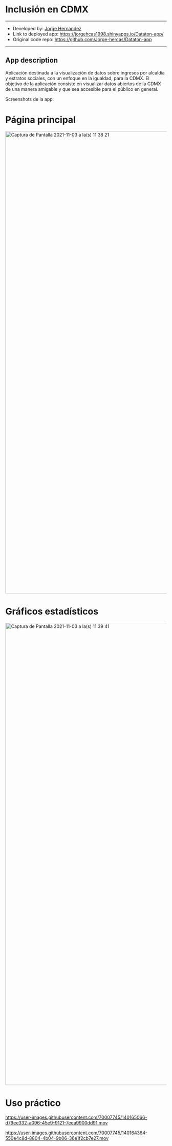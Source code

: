 # Inclusión en CDMX

---

- Developed by: [Jorge Hernández](https://twitter.com/ElJorgeHdz)
- Link to deployed app:  https://jorgehcas1998.shinyapps.io/Dataton-app/
- Original code repo: https://github.com/Jorge-hercas/Dataton-app

---

## App description


Aplicación destinada a la visualización de datos sobre ingresos por alcaldía y estratos sociales, con un enfoque en la igualdad, para la CDMX. El objetivo de la aplicación consiste en visualizar datos abiertos de la CDMX de una manera amigable y que sea accesible para el público en general.

Screenshots de la app: 

# Página principal

<img width="1440" alt="Captura de Pantalla 2021-11-03 a la(s) 11 38 21" src="https://user-images.githubusercontent.com/70007745/140162769-2de47cc0-8ac6-4156-9410-942667be5065.png">

# Gráficos estadísticos

<img width="1440" alt="Captura de Pantalla 2021-11-03 a la(s) 11 39 41" src="https://user-images.githubusercontent.com/70007745/140163305-9b4f248f-b14b-4364-9441-aeb7d5c66f16.png">

# Uso práctico



https://user-images.githubusercontent.com/70007745/140165066-d79ee332-a096-45e9-9121-7eea9900dd91.mov



https://user-images.githubusercontent.com/70007745/140164364-550e4c8d-8804-4b04-9b06-36e1f2cb7e27.mov

